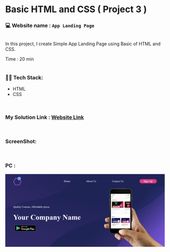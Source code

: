 # Basic HTML and CSS ( Project 3 )
### 💻 Website name : `App Landing Page`
<br>
In this project, I create Simple App Landing Page using Basic of HTML and CSS.

Time : 20 min
<br>
<br>

### 👨‍💻 Tech Stack:
* HTML
* CSS
<br>

### My Solution Link : <a href="https://remarkable-cajeta-5b53f1.netlify.app/" target="_blank"> Website Link</a>
<br>

### ScreenShot:
<br>


### PC :
<img src="./Output.png" alt="App Landing Page" title="App Landing page">
